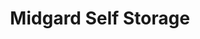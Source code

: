 ---
title: "Midgard Self Storage"
url: /cumming/midgard-self-storage-peachtree-parkway/
shop: storage rental
---
